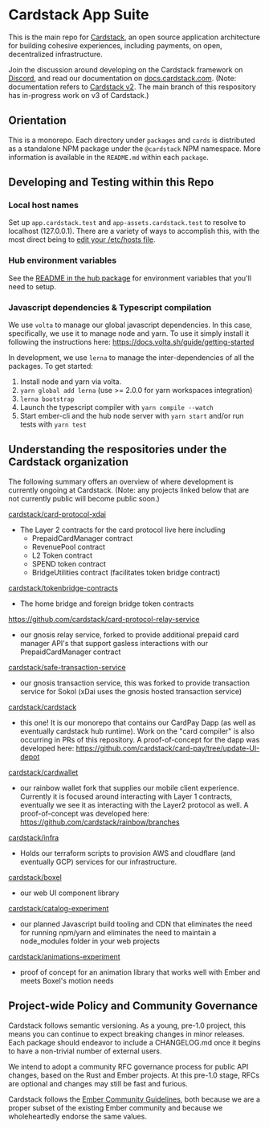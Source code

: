 # Cardstack App Suite

This is the main repo for [Cardstack](https://www.cardstack.com/), an open source application architecture for building cohesive experiences, including payments, on open, decentralized infrastructure.

Join the discussion around developing on the Cardstack framework on [Discord](https://discord.gg/apepFje), and read our documentation on [docs.cardstack.com](https://docs.cardstack.com). (Note: documentation refers to [Cardstack v2](https://github.com/cardstack/cardstack/tree/cardstack-v2-eol). The main branch of this respository has in-progress work on v3 of Cardstack.)

## Orientation

This is a monorepo. Each directory under `packages` and `cards` is distributed as a standalone NPM package under the `@cardstack` NPM namespace.
More information is available in the `README.md` within each `package`.

## Developing and Testing within this Repo

### Local host names

Set up `app.cardstack.test` and `app-assets.cardstack.test` to resolve to localhost (127.0.0.1). There are a variety of ways to accomplish this, with the most direct being to [edit your /etc/hosts file](https://linuxize.com/post/how-to-edit-your-hosts-file/).

### Hub environment variables

See the [README in the hub package](./packages/hub/README.md) for environment variables that you'll need to setup.

### Javascript dependencies & Typescript compilation

We use `volta` to manage our global javascript dependencies. In this case, specifically, we use it to manage node and yarn. To use it simply install it following the instructions here: https://docs.volta.sh/guide/getting-started

In development, we use `lerna` to manage the inter-dependencies of all the packages. To get started:

 1. Install node and yarn via volta.
 2. `yarn global add lerna` (use >= 2.0.0 for yarn workspaces integration)
 3. `lerna bootstrap`
 4. Launch the typescript compiler with `yarn compile --watch`
 5. Start ember-cli and the hub node server with `yarn start` and/or run tests with `yarn test`

## Understanding the respositories under the Cardstack organization

The following summary offers an overview of where development is currently ongoing at Cardstack. (Note: any projects linked below that are not currently public will become public soon.)

[cardstack/card-protocol-xdai](https://github.com/cardstack/card-protocol-xdai)
- The Layer 2 contracts for the card protocol live here including
  - PrepaidCardManager contract
  - RevenuePool contract
  - L2 Token contract
  - SPEND token contract
  - BridgeUtilities contract (facilitates token bridge contract)

[cardstack/tokenbridge-contracts](https://github.com/cardstack/tokenbridge-contracts)
  - The home bridge and foreign bridge token contracts

https://github.com/cardstack/card-protocol-relay-service
  - our gnosis relay service, forked to provide additional prepaid card manager
    API's that support gasless interactions with our PrepaidCardManager contract

[cardstack/safe-transaction-service](https://github.com/cardstack/safe-transaction-service)
  - our gnosis transaction service, this was forked to provide transaction
    service for Sokol (xDai uses the gnosis hosted transaction service)

[cardstack/cardstack](https://github.com/cardstack/cardstack)
  - this one! It is our monorepo that contains our CardPay Dapp (as well as eventually
    cardstack hub runtime). Work on the "card compiler" is also occurring in PRs
    of this repository. A proof-of-concept for the dapp was developed
    here: https://github.com/cardstack/card-pay/tree/update-UI-depot 

[cardstack/cardwallet](https://github.com/cardstack/cardwallet)
  - our rainbow wallet fork that supplies our mobile client experience.
    Currently it is focused around interacting with Layer 1 contracts,
    eventually we see it as interacting with the Layer2 protocol as well.
    A proof-of-concept was developed here: https://github.com/cardstack/rainbow/branches

[cardstack/infra](https://github.com/cardstack/infra)
  - Holds our terraform scripts to provision AWS and cloudflare (and
    eventually GCP) services for our infrastructure.

[cardstack/boxel](https://github.com/cardstack/boxel)
  - our web UI component library

[cardstack/catalog-experiment](https://github.com/cardstack/catalog-experiment)
  - our planned Javascript build tooling and CDN that eliminates the need for running
    npm/yarn and eliminates the need to maintain a node_modules folder in your web projects

[cardstack/animations-experiment](https://github.com/cardstack/animations-experiment)
  - proof of concept for an animation library that works well with Ember and meets Boxel's
    motion needs 

## Project-wide Policy and Community Governance

Cardstack follows semantic versioning. As a young, pre-1.0 project, this means you can continue to expect breaking changes in minor releases. Each package should endeavor to include a CHANGELOG.md once it begins to have a non-trivial number of external users.

We intend to adopt a community RFC governance process for public API changes, based on the Rust and Ember projects. At this pre-1.0 stage, RFCs are optional and changes may still be fast and furious.

Cardstack follows the [Ember Community Guidelines](https://emberjs.com/guidelines/), both because we are a proper subset of the existing Ember community and because we wholeheartedly endorse the same values.

